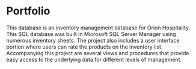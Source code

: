 # Portfolio
This database is an inventory management database for Orion Hospitality. This SQL database was built in Microsoft SQL Server Manager using numerous inventory sheets.
The project also includes a user interface portion where users can rate the products on the inventory list.
Accompanying this project are several views and procedures that provide easy access to the underlying data for different levels of management.
